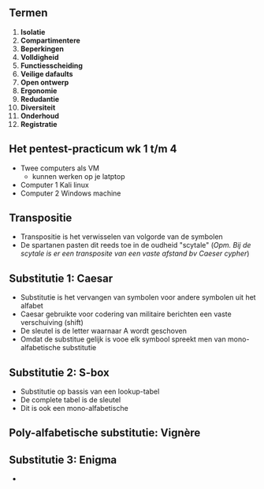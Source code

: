 ## Termen
1. **Isolatie**
2. **Compartimentere** 
3. **Beperkingen**
4. **Volldigheid**
5. **Functiesscheiding**
6. **Veilige dafaults**
7. **Open ontwerp**
8. **Ergonomie**
9. **Redudantie**
10. **Diversiteit**
11. **Onderhoud**
12. **Registratie**

## Het pentest-practicum wk 1 t/m 4
- Twee computers als VM
	- kunnen werken op je latptop
- Computer 1 Kali linux
- Computer 2 Windows machine 

## Transpositie
- Transpositie is het verwisselen van volgorde van de symbolen
- De spartanen pasten dit reeds toe in de oudheid "scytale" (*Opm. Bij de scytale is er een transposite van een vaste afstand bv Caeser cypher*)

## Substitutie 1: Caesar
- Substitutie is het vervangen van symbolen voor andere symbolen uit het alfabet
- Caesar gebruikte voor codering van militaire berichten een vaste verschuiving (shift)
- De sleutel is de letter waarnaar A wordt geschoven
- Omdat de substitue gelijk is vooe elk symbool spreekt men van mono-alfabetische substitutie

## Substitutie 2: S-box
- Substitutie op bassis van een lookup-tabel
- De complete tabel is de sleutel
- Dit is ook een mono-alfabetische 

## Poly-alfabetische substitutie: Vignère


## Substitutie 3: Enigma
- 